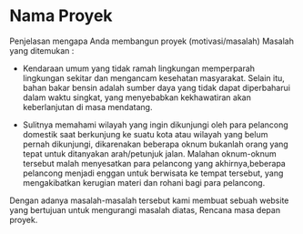 # Nama Proyek
Penjelasan mengapa Anda membangun proyek (motivasi/masalah)
Masalah yang ditemukan :
- Kendaraan umum yang tidak ramah lingkungan memperparah lingkungan sekitar dan mengancam kesehatan masyarakat. Selain itu, bahan bakar bensin adalah sumber daya yang tidak dapat diperbaharui dalam waktu singkat, yang menyebabkan kekhawatiran akan keberlanjutan di masa mendatang.

- Sulitnya memahami wilayah yang ingin dikunjungi oleh para pelancong domestik saat berkunjung ke suatu kota atau wilayah yang belum pernah dikunjungi, dikarenakan beberapa oknum bukanlah orang yang tepat untuk ditanyakan arah/petunjuk jalan. Malahan oknum-oknum tersebut malah menyesatkan para pelancong yang akhirnya,beberapa pelancong menjadi enggan untuk berwisata ke tempat tersebut, yang mengakibatkan kerugian materi dan rohani bagi para pelancong.

Dengan adanya masalah-masalah tersebut kami membuat sebuah website yang bertujuan untuk mengurangi masalah diatas,
Rencana masa depan proyek.
